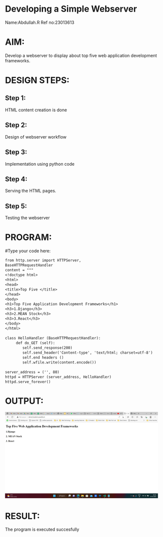 # Developing a Simple Webserver
Name:Abdullah.R
Ref no:23013613


# AIM:

Develop a webserver to display about top five web application development frameworks.

# DESIGN STEPS:

## Step 1:

HTML content creation is done

## Step 2:

Design of webserver workflow

## Step 3:

Implementation using python code


## Step 4:

Serving the HTML pages.

## Step 5:

Testing the webserver

# PROGRAM:
#Type your code here:
```
from http.server import HTTPServer, 
BaseHTTPRequestHandler
content = """
<!doctype html>
<html>
<head>
<title>Top Five </title>
</head>
<body>
<h1>Top Five Application Development Frameworks</h1>
<h3>1.Django</h3>
<h3>2.MEAN Stock</h3>
<h3>3.React</h3>
</body>
</html>

class HelloHandler (BaseHTTPRequestHandler):
     def do_GET (self):
        self.send_response(200)
        self.send_header('Content-type', 'text/html; charset=utf-8')
        self.end headers ()
        self.wfile.write(content.encode())
        
server_address = ('', 80)
httpd = HTTPServer (server_address, HelloHandler)
httpd.serve_forever()
```


# OUTPUT:
![Alt text](webserver.png)


# RESULT:

The program is executed succesfully
